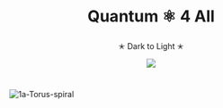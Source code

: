 # <p align="center">  Quantum ⚛︎ 4 All <p/>

<p align="center"> ✭ Dark to Light ✭ <p/>

<p align="center">
<img src="https://user-images.githubusercontent.com/113218619/234465247-f663de8d-04ec-4310-96ec-653ba01e7614.gif" />
<p/>

#

![1a-Torus-spiral](https://user-images.githubusercontent.com/113218619/235283776-ff56fa61-2a9c-47e0-bbcf-0e1941e3e9fc.gif)


